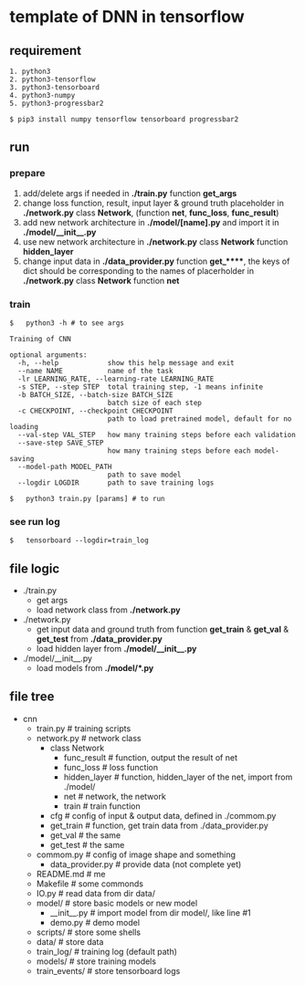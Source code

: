 #   template of DNN in tensorflow

## requirement

```
1. python3
2. python3-tensorflow
3. python3-tensorboard
4. python3-numpy
5. python3-progressbar2
```

```shell
$ pip3 install numpy tensorflow tensorboard progressbar2
```

##  run

### prepare

1.  add/delete args if needed in **./train.py** function **get\_args**
2.  change loss function, result, input layer & ground truth placeholder in **./network.py** class **Network**, (function **net**, **func\_loss**, **func\_result**)
3.  add new network architecture in **./model/[name].py** and import it in **./model/\_\_init\_\_.py**
4.  use new network architecture in **./network.py** class **Network** function **hidden\_layer**
5.  change input data in **./data\_provider.py** function **get\_\*\*\*\***, the keys of dict should be corresponding to the names of placerholder in **./network.py** class **Network** function **net**

### train
```shell
$   python3 -h # to see args
```
```
Training of CNN

optional arguments:
  -h, --help            show this help message and exit
  --name NAME           name of the task
  -lr LEARNING_RATE, --learning-rate LEARNING_RATE
  -s STEP, --step STEP  total training step, -1 means infinite
  -b BATCH_SIZE, --batch-size BATCH_SIZE
                        batch size of each step
  -c CHECKPOINT, --checkpoint CHECKPOINT
                        path to load pretrained model, default for no loading
  --val-step VAL_STEP   how many training steps before each validation
  --save-step SAVE_STEP
                        how many training steps before each model-saving
  --model-path MODEL_PATH
                        path to save model
  --logdir LOGDIR       path to save training logs

```

```shel
$   python3 train.py [params] # to run
```

### see run log

```shell
$   tensorboard --logdir=train_log
```


## file logic

* ./train.py
    - get args
    - load network class from **./network.py**
* ./network.py
    - get input data and ground truth from function **get\_train** & **get\_val** & **get\_test** from **./data\_provider.py**
    - load hidden layer from **./model/\_\_init\_\_.py**
* ./model/\_\_init\_\_.py
    - load models from **./model/\*.py**
 

## file tree
* cnn  
    + train.py # training scripts
    + network.py # network class
        - class Network
            -  func_result # function, output the result of net
            -  func_loss # loss function
            -  hidden_layer # function, hidden_layer of the net, import from ./model/
            -  net # network, the network
            -  train # train function
        - cfg # config of input & output data, defined in ./commom.py
        - get\_train # function, get train data from ./data\_provider.py
        - get\_val # the same
        - get\_test # the same
    + commom.py # config of image shape and something
        - data\_provider.py # provide data (not complete yet)
    + README.md # me
    + Makefile # some commonds
    + IO.py # read data from dir data/
    + model/ # store basic models or new model   
        - \_\_init\_\_.py # import model from dir model/, like line #1
        - demo.py # demo model
    + scripts/ # store some shells
    + data/ # store data
    + train\_log/ # training log (default path)
    + models/ # store training models
    + train\_events/ # store tensorboard logs



